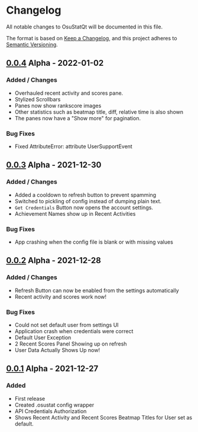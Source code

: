 # Changelog

All notable changes to OsuStatQt will be documented in this file.

The format is based on [Keep a Changelog](https://keepachangelog.com/en/1.0.0/),
and this project adheres to [Semantic Versioning](https://semver.org/spec/v2.0.0.html).

## [0.0.4] Alpha - 2022-01-02

### Added / Changes
- Overhauled recent activity and scores pane.
- Stylized Scrollbars
- Panes now show rankscore images
- Other statistics such as beatmap title, diff, relative time is also shown
- The panes now have a "Show more" for pagination.

### Bug Fixes
- Fixed AttributeError: attribute UserSupportEvent
## [0.0.3] Alpha - 2021-12-30

### Added / Changes
- Added a cooldown to refresh button to prevent spamming
- Switched to pickling of config instead of dumping plain text.
- `Get Credentials` Button now opens the account settings.
- Achievement Names show up in Recent Activities

### Bug Fixes
- App crashing when the config file is blank or with missing values

## [0.0.2] Alpha - 2021-12-28

### Added / Changes
- Refresh Button can now be enabled from the settings automatically
- Recent activity and scores work now!

### Bug Fixes
- Could not set default user from settings UI
- Application crash when credentials were correct
- Default User Exception
- 2 Recent Scores Panel Showing up on refresh
- User Data Actually Shows Up now!


## [0.0.1] Alpha - 2021-12-27


### Added
- First release
- Created .osustat config wrapper
- API Credentials Authorization
- Shows Recent Activity and Recent Scores Beatmap Titles for User set as default.



[0.0.4]: https://github.com/sortedcord/osu-statqt/releases/tag/v0.0.4-alpha
[0.0.3]: https://github.com/sortedcord/osu-statqt/releases/tag/v0.0.3-alpha
[0.0.2]: https://github.com/sortedcord/osu-statqt/releases/tag/v0.0.2-alpha
[0.0.1]: https://github.com/sortedcord/osu-statqt/releases/tag/v0.0.1-alpha
